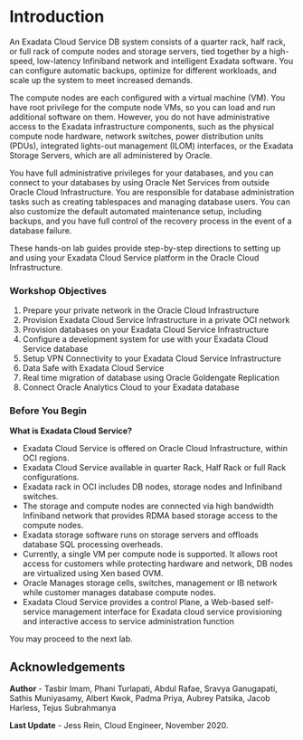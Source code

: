 # Introduction

An Exadata Cloud Service DB system consists of a quarter rack, half rack, or full rack of compute nodes and
storage servers, tied together by a high-speed, low-latency Infiniband network and intelligent
Exadata software. You can configure automatic backups, optimize for different workloads, and
scale up the system to meet increased demands.

The compute nodes are each configured with a virtual machine (VM). You have root privilege for
the compute node VMs, so you can load and run additional software on them. However, you do
not have administrative access to the Exadata infrastructure components, such as the physical
compute node hardware, network switches, power distribution units (PDUs), integrated lights-out
management (ILOM) interfaces, or the Exadata Storage Servers, which are all administered by
Oracle.

You have full administrative privileges for your databases, and you can connect to your databases
by using Oracle Net Services from outside Oracle Cloud Infrastructure. You are responsible for
database administration tasks such as creating tablespaces and managing database users. You
can also customize the default automated maintenance setup, including backups, and you have
full control of the recovery process in the event of a database failure.

These hands-on lab guides provide step-by-step directions to setting up and using your Exadata Cloud Service platform in the Oracle Cloud Infrastructure.


### Workshop Objectives

1. Prepare your private network in the Oracle Cloud Infrastructure
2. Provision Exadata Cloud Service Infrastructure in a private OCI network
3. Provision databases on your Exadata Cloud Service Infrastructure
4. Configure a development system for use with your Exadata Cloud Service database
5. Setup VPN Connectivity to your Exadata Cloud Service Infrastructure
6. Data Safe with Exadata Cloud Service
7. Real time migration of database using Oracle Goldengate Replication
8. Connect Oracle Analytics Cloud to your Exadata database

### Before You Begin

**What is Exadata Cloud Service?**

* Exadata Cloud Service is offered on Oracle Cloud Infrastructure, within OCI regions.
* Exadata Cloud Service available in quarter Rack, Half Rack or full Rack configurations.
* Exadata rack in OCI includes DB nodes, storage nodes and Infiniband switches.
* The storage and compute nodes are connected via high bandwidth Infiniband network that
provides RDMA based storage access to the compute nodes.
* Exadata storage software runs on storage servers and offloads database SQL processing
overheads.
* Currently, a single VM per compute node is supported. It allows root access for customers
while protecting hardware and network, DB nodes are virtualized using Xen based OVM.
* Oracle Manages storage cells, switches, management or IB network while customer manages
database compute nodes.
* Exadata Cloud Service provides a control Plane, a Web-based self-service management
interface for Exadata cloud service provisioning and interactive access to service administration function

You may proceed to the next lab.

## Acknowledgements

**Author** - Tasbir Imam, Phani Turlapati, Abdul Rafae, Sravya Ganugapati, Sathis Muniyasamy, Albert Kwok, Padma Priya, Aubrey Patsika, Jacob Harless, Tejus Subrahmanya

**Last Update** - Jess Rein, Cloud Engineer, November 2020.
